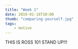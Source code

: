 ```yaml
---
title: "Week 1"
date: 2019-01-16T10:00
thumb: "comparing-yourself.jpg"
tags: 
    - motive
---
```


THIS IS ROSS 101 STAND UP!!!